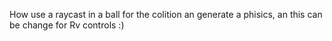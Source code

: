 How use a raycast in a ball for the colition an generate a phisics, an this can be change for Rv controls :)
